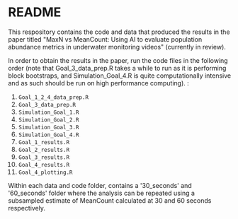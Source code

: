 # README

This respository contains the code and data that produced the results in the paper titled "MaxN vs MeanCount: Using AI to evaluate population abundance metrics in underwater monitoring videos" (currently in review).

In order to obtain the results in the paper, run the code files in the following order (note that Goal_3_data_prep.R takes a while to run as it is performing block bootstraps, and Simulation_Goal_4.R is quite computationally intensive and as such should be run on high performance computing).  :

1. `Goal_1_2_4_data_prep.R`
2. `Goal_3_data_prep.R`
3. `Simulation_Goal_1.R`
4. `Simulation_Goal_2.R`
5. `Simulation_Goal_3.R`
6. `Simulation_Goal_4.R`
7. `Goal_1_results.R`
8. `Goal_2_results.R`
9. `Goal_3_results.R`
10. `Goal_4_results.R`
11. `Goal_4_plotting.R`

Within each data and code folder, contains a '30_seconds' and '60_seconds' folder where the analysis can be repeated using a subsampled estimate of MeanCount calculated at 30 and 60 seconds respectively.



